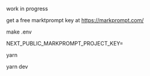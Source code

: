 work in progress

get a free marktprompt key at https://markprompt.com/

make .env

NEXT_PUBLIC_MARKPROMPT_PROJECT_KEY=

yarn

yarn dev
